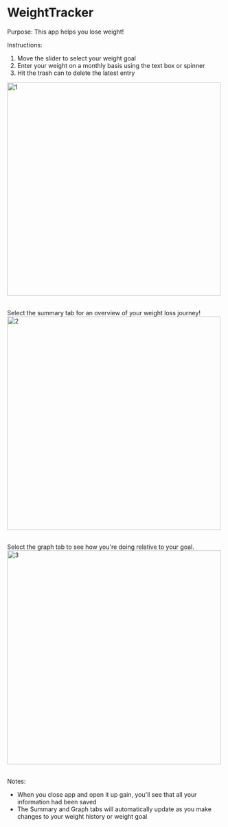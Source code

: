 # WeightTracker
Purpose: This app helps you lose weight!

Instructions:
1. Move the slider to select your weight goal
2. Enter your weight on a monthly basis using the text box or spinner
3. Hit the trash can to delete the latest entry

<img width="497" alt="1" src="https://user-images.githubusercontent.com/47739019/54495778-3b67b700-48a4-11e9-9bbc-fe4663b6d490.png">

\
Select the summary tab for an overview of your weight loss journey!
<img width="497" alt="2" src="https://user-images.githubusercontent.com/47739019/54495505-a499fb00-48a1-11e9-9af3-1c5d8cc77923.png">

\
Select the graph tab to see how you're doing relative to your goal.
<img width="498" alt="3" src="https://user-images.githubusercontent.com/47739019/54495506-a499fb00-48a1-11e9-8a19-0cce7da3a1ee.png">

\
Notes:
- When you close app and open it up gain, you'll see that all your information had been saved
- The Summary and Graph tabs will automatically update as you make changes to your weight history or weight goal